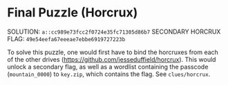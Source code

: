 # Final Puzzle (Horcrux)

SOLUTION: `a::cc989e73fcc2f0724e35fc71305d86b7`
SECONDARY HORCRUX FLAG: `49e54eefa67eeeae7ebbe6919727223b`

To solve this puzzle, one would first have to bind the horcruxes from each of the other drives (https://github.com/jesseduffield/horcrux). This would unlock a secondary flag, as well as a wordlist containing the passcode (`mountain_0000`) to `key.zip`, which contains the flag. See `clues/horcrux`.
